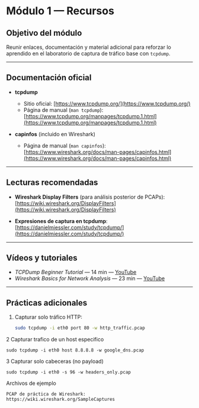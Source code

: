 # Módulo 1 — Recursos

## Objetivo del módulo
Reunir enlaces, documentación y material adicional para reforzar lo aprendido en el laboratorio de captura de tráfico base con `tcpdump`.

---

## Documentación oficial

- **tcpdump**
  - Sitio oficial: [https://www.tcpdump.org/](https://www.tcpdump.org/)
  - Página de manual (`man tcpdump`): [https://www.tcpdump.org/manpages/tcpdump.1.html](https://www.tcpdump.org/manpages/tcpdump.1.html)

- **capinfos** (incluido en Wireshark)
  - Página de manual (`man capinfos`): [https://www.wireshark.org/docs/man-pages/capinfos.html](https://www.wireshark.org/docs/man-pages/capinfos.html)

---

## Lecturas recomendadas

- **Wireshark Display Filters** (para análisis posterior de PCAPs):  
  [https://wiki.wireshark.org/DisplayFilters](https://wiki.wireshark.org/DisplayFilters)

- **Expresiones de captura en tcpdump**:  
  [https://danielmiessler.com/study/tcpdump/](https://danielmiessler.com/study/tcpdump/)

---

## Vídeos y tutoriales

- *TCPDump Beginner Tutorial* — 14 min — [YouTube](https://www.youtube.com/watch?v=HkZbzFJjHXI)
- *Wireshark Basics for Network Analysis* — 23 min — [YouTube](https://www.youtube.com/watch?v=TkCSr30UojM)

---

## Prácticas adicionales

1. Capturar solo tráfico HTTP:
   ```bash
   sudo tcpdump -i eth0 port 80 -w http_traffic.pcap

2 Capturar trafico de un host especifico

	sudo tcpdump -i eth0 host 8.8.8.8 -w google_dns.pcap

3 Capturar solo cabeceras (no payload)

	sudo tcpdump -i eth0 -s 96 -w headers_only.pcap

Archivos de ejemplo

    PCAP de práctica de Wireshark: https://wiki.wireshark.org/SampleCaptures
